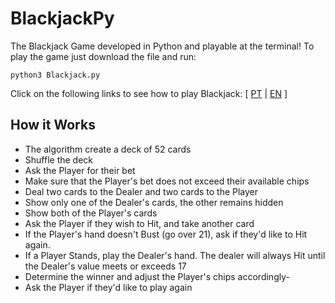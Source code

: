 # BlackjackPy

The Blackjack Game developed in Python and playable at the terminal! To play the game just download the file and run:

```
python3 Blackjack.py
```
Click on the following links to see how to play Blackjack: [ [PT](https://www.pokerstarscasino.com/br/games/blackjack/rules/?no_redirect=1) | [EN](https://www.blackjackapprenticeship.com/how-to-play-blackjack/) ]

## How it Works

- The algorithm create a deck of 52 cards
- Shuffle the deck
- Ask the Player for their bet
- Make sure that the Player's bet does not exceed their available chips
- Deal two cards to the Dealer and two cards to the Player
- Show only one of the Dealer's cards, the other remains hidden
- Show both of the Player's cards
- Ask the Player if they wish to Hit, and take another card
- If the Player's hand doesn't Bust (go over 21), ask if they'd like to Hit again.
- If a Player Stands, play the Dealer's hand. The dealer will always Hit until the Dealer's value meets or exceeds 17
- Determine the winner and adjust the Player's chips accordingly-
- Ask the Player if they'd like to play again


